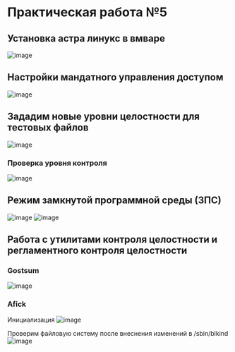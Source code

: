 # Практическая работа №5

## Установка астра линукс в вмваре
![image](https://github.com/madgentt/TOIB/assets/64005088/14089155-868f-4ff8-90f8-dd54a790500f)

## Настройки мандатного управления доступом 
![image](https://github.com/madgentt/TOIB/assets/64005088/911068ca-6fa6-4023-854d-9d1202dc2dfa)

## Зададим новые уровни целостности для тестовых файлов
![image](https://github.com/madgentt/TOIB/assets/64005088/09c240bd-1496-4955-9d43-6f323678318f)

### Проверка уровня контроля 
![image](https://github.com/madgentt/TOIB/assets/64005088/668abe83-8670-4ecb-b6f6-62d019979492)

## Режим замкнутой программной среды (ЗПС)
![image](https://github.com/madgentt/TOIB/assets/64005088/07bb8149-d253-472c-b7a6-9413783f1738)
![image](https://github.com/madgentt/TOIB/assets/64005088/4db86088-0945-4ce6-9a8c-5088f68f859c)

## Работа с утилитами контроля целостности и регламентного контроля целостности
### Gostsum
![image](https://github.com/madgentt/TOIB/assets/64005088/774160ba-6a14-4bb4-9f2e-0da0c5a7c4c6)

### Afick
Инициализация
![image](https://github.com/madgentt/TOIB/assets/64005088/01aa0c93-403b-4da3-ad96-59c5d5c68bd0)

Проверим файловую систему после внеснения изменений в /sbin/blkind
![image](https://github.com/madgentt/TOIB/assets/64005088/cce1dcce-c89a-45bd-afb6-37776da787a9)
